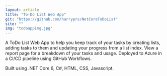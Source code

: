 ```yaml
---
layout: article
title: "To-Do List Web App"
git: "https://github.com/harryprs/NetCoreToDoList"
site: ""
img: "todoappimg.jpg"
---
```


A ToDo List Web App to help you keep track of your tasks by creating lists, adding tasks to them and updating your progress from a list index.
View a report page for a breakdown of your tasks and usage.
Deployed to Azure in a CI/CD pipeline using GitHub Workflows.

Built using .NET Core 6, C#, HTML, CSS, Javascript. 